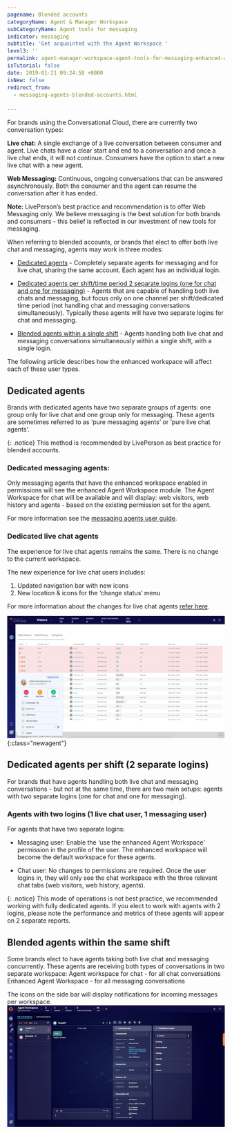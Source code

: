 ```yaml
---
pagename: Blended accounts
categoryName: Agent & Manager Workspace
subCategoryName: Agent tools for messaging
indicator: messaging
subtitle: 'Get acquainted with the Agent Workspace '
level3: ''
permalink: agent-manager-workspace-agent-tools-for-messaging-enhanced-agent-workspace-for-messaging-blended-accounts.html
isTutorial: false
date: 2019-01-21 09:24:58 +0000
isNew: false
redirect_from:
  - messaging-agents-blended-accounts.html

---
```


For brands using the Conversational Cloud, there are currently two conversation types:

**Live chat:** A single exchange of a live conversation between consumer and agent. Live chats have a clear start and end to a conversation and once a live chat ends, it will not continue. Consumers have the option to start a new live chat with a new agent.

**Web Messaging:** Continuous, ongoing conversations that can be answered asynchronously. Both the consumer and the agent can resume the conversation after it has ended.

**Note:** LivePerson’s best practice and recommendation is to offer Web Messaging only. We believe messaging is the best solution for both brands and consumers - this belief is reflected in our investment of new tools for messaging.

When referring to blended accounts, or brands that elect to offer both live chat and messaging, agents may work in three modes:

* [Dedicated agents](#dedicated-agents) - Completely separate agents for messaging and for live chat, sharing  the same account. Each agent has an individual login.

* [Dedicated agents per shift/time period 2 separate logins (one for chat and one for messaging)](#dedicated-agents-per-shift)  - Agents that are capable of handling both live chats and messaging, but focus only on one channel per shift/dedicated time period (not handling chat and messaging conversations simultaneously). Typically these agents will have two separate logins for chat and messaging.

* [Blended agents within a single shift](#blended-agents-within-the-same-shift) - Agents handling both live chat and messaging conversations simultaneously within a single shift, with a single login.

The following article describes how the enhanced workspace will affect each of these user types.

## Dedicated agents

Brands with dedicated agents have two separate groups of agents: one group only for live chat and one group only for messaging. These agents are sometimes referred to as ‘pure messaging agents’ or ‘pure live chat agents’.

{: .notice}
This method is recommended by LivePerson as best practice for blended accounts.

### Dedicated messaging agents:

Only messaging agents that have the enhanced workspace enabled in permissions will see the enhanced Agent Workspace module. The Agent Workspace for chat will be available and will display: web visitors, web history and agents - based on the existing permission set for the agent.  

For more information see the [messaging agents user guide](https://knowledge.liveperson.com/agent-manager-workspace-agent-tools-for-messaging-enhanced-agent-workspace-for-messaging-the-enhanced-agent-workspace.html).

### Dedicated live chat agents

The experience for live chat agents remains the same. There is no change to the current workspace.

The new experience for live chat users includes:
1. Updated navigation bar with new icons
2. New location & icons for the ‘change status’ menu

For more information about the changes for live chat agents [refer here](https://knowledge.liveperson.com/live-chat-agents-managers-new-navigation-status-button.html).

![image alt text](img/blendedImage_0.png){:class="newagent"}

## Dedicated agents per shift (2 separate logins)

For brands that have agents handling both live chat and messaging conversations - but not at the same time, there are two main setups: agents with two separate logins (one for chat and one for messaging).

### Agents with two logins (1 live chat user, 1 messaging user)

For agents that have two separate logins:

* Messaging user: Enable the ‘use the enhanced Agent Workspace’ permission in the profile of the user. The enhanced workspace will become the default workspace for these agents.

* Chat user: No changes to permissions are required. Once the user logins in, they will only see the chat workspace with the three relevant chat tabs (web visitors, web history, agents).

{: .notice}
This mode of operations is not best practice, we recommended working with fully dedicated agents. If you elect to work with agents with 2 logins, please note the performance and metrics of these agents will appear on 2 separate reports.

## Blended agents within the same shift

Some brands elect to have agents taking both live chat and messaging concurrently. These agents are receiving both types of conversations in two separate workspace:
Agent workspace for chat - for all chat conversations
Enhanced Agent Workspace - for all messaging conversations

The icons on the side bar will display notifications for incoming messages per workspace.
![](img/blended_accounts_same_shift.png)
